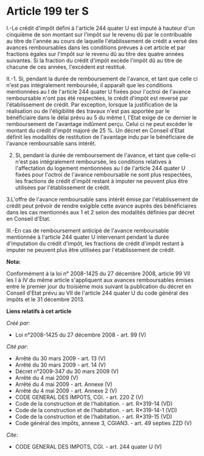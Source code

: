 # Article 199 ter S

I.-Le crédit d'impôt défini à l'article 244 quater U est imputé à hauteur d'un cinquième de son montant sur l'impôt sur le
revenu dû par le contribuable au titre de l'année au cours de laquelle l'établissement de crédit a versé des avances
remboursables dans les conditions prévues à cet article et par fractions égales sur l'impôt sur le revenu dû au titre des
quatre années suivantes. Si la fraction du crédit d'impôt excède l'impôt dû au titre de chacune de ces années, l'excédent est
restitué. 

II.-1. Si, pendant la durée de remboursement de l'avance, et tant que celle ci n'est pas intégralement remboursée, il
apparaît que les conditions mentionnées au I de l'article 244 quater U fixées pour l'octroi de l'avance remboursable n'ont
pas été respectées, le crédit d'impôt est reversé par l'établissement de crédit. Par exception, lorsque la justification de
la réalisation ou de l'éligibilité des travaux n'est pas apportée par le bénéficiaire dans le délai prévu au 5 du même I,
l'Etat exige de ce dernier le remboursement de l'avantage indûment perçu. Celui ci ne peut excéder le montant du crédit
d'impôt majoré de 25 %. Un décret en Conseil d'Etat définit les modalités de restitution de l'avantage indu par le
bénéficiaire de l'avance remboursable sans intérêt. 

2. Si, pendant la durée de remboursement de l'avance, et tant que celle-ci n'est pas intégralement remboursée, les conditions
relatives à l'affectation du logement mentionnées au I de l'article 244 quater U fixées pour l'octroi de l'avance
remboursable ne sont plus respectées, les fractions de crédit d'impôt restant à imputer ne peuvent plus être utilisées par
l'établissement de crédit. 

3.L'offre de l'avance remboursable sans intérêt émise par l'établissement de crédit peut prévoir de rendre exigible cette
avance auprès des bénéficiaires dans les cas mentionnés aux 1 et 2 selon des modalités définies par décret en Conseil
d'Etat. 

III.-En cas de remboursement anticipé de l'avance remboursable mentionnée à l'article 244 quater U intervenant pendant la
durée d'imputation du crédit d'impôt, les fractions de crédit d'impôt restant à imputer ne peuvent plus être utilisées par
l'établissement de crédit.

**Nota:**

Conformément à la loi n° 2008-1425 du 27 décembre 2008, article 99 VII les I à IV du même article s'appliquent aux avances
remboursables émises entre le premier jour du troisième mois suivant la publication du décret en Conseil d'Etat prévu au VII
de l'article 244 quater U du code général des impôts et le 31 décembre 2013.

**Liens relatifs à cet article**

_Créé par_:

  - Loi n°2008-1425 du 27 décembre 2008 - art. 99 (V)

_Cité par_:

  - Arrêté du 30 mars 2009 - art. 13 (V)
  - Arrêté du 30 mars 2009 - art. 14 (V)
  - Décret n°2009-347 du 30 mars 2009 (V)
  - Arrêté du 4 mai 2009 (V)
  - Arrêté du 4 mai 2009 - art. Annexe (V)
  - Arrêté du 4 mai 2009 - art. Annexe 2 (V)
  - CODE GENERAL DES IMPOTS, CGI. - art. 220 Z (V)
  - Code de la construction et de l'habitation. - art. R*319-14 (VD)
  - Code de la construction et de l'habitation. - art. R*319-14-1 (VD)
  - Code de la construction et de l'habitation. - art. R*319-15 (VD)
  - Code général des impôts, annexe 3, CGIAN3. - art. 49 septies ZZD (V)

_Cite_:

  - CODE GENERAL DES IMPOTS, CGI. - art. 244 quater U (V)
